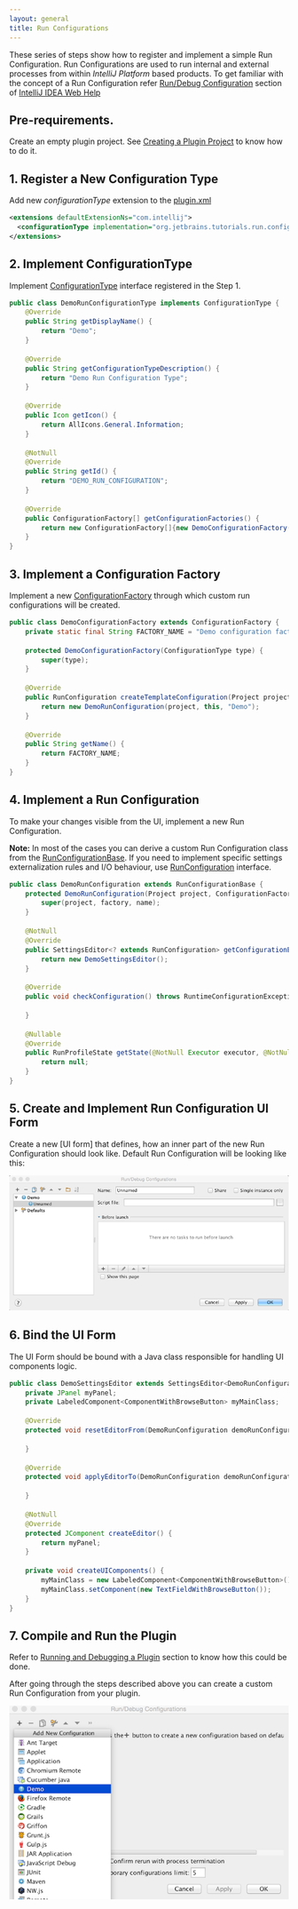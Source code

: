 ```yaml
---
layout: general
title: Run Configurations
---
```



These series of steps show how to register and implement a simple Run Configuration.
Run Configurations are used to run internal and external processes from within *IntelliJ Platform* based products.
To get familiar with the concept of a Run Configuration refer
[Run/Debug Configuration](https://www.jetbrains.com/idea/help/run-debug-configuration.html)
section of 
[IntelliJ IDEA Web Help](https://www.jetbrains.com/idea/help/intellij-idea.html)

## Pre-requirements.

Create an empty plugin project.
See 
[Creating a Plugin Project](/basics/getting_started/creating_plugin_project.html)
to know how to do it.

## 1. Register a New Configuration Type

Add new *configurationType* extension to the 
[plugin.xml](https://github.com/JetBrains/intellij-sdk-docs/blob/master/code_samples/run_configuration/META-INF/plugin.xml)

```xml
<extensions defaultExtensionNs="com.intellij">
  <configurationType implementation="org.jetbrains.tutorials.run.configuration.DemoRunConfigurationType"/>
</extensions>
```

## 2. Implement ConfigurationType

Implement 
[ConfigurationType](https://github.com/JetBrains/intellij-community/blob/master/platform/lang-api/src/com/intellij/execution/configurations/ConfigurationType.java) 
interface registered in the Step 1.

```java
public class DemoRunConfigurationType implements ConfigurationType {
    @Override
    public String getDisplayName() {
        return "Demo";
    }

    @Override
    public String getConfigurationTypeDescription() {
        return "Demo Run Configuration Type";
    }

    @Override
    public Icon getIcon() {
        return AllIcons.General.Information;
    }

    @NotNull
    @Override
    public String getId() {
        return "DEMO_RUN_CONFIGURATION";
    }

    @Override
    public ConfigurationFactory[] getConfigurationFactories() {
        return new ConfigurationFactory[]{new DemoConfigurationFactory(this)};
    }
}
```

## 3. Implement a Configuration Factory

Implement a new
[ConfigurationFactory](https://github.com/JetBrains/intellij-community/blob/master/platform/lang-api/src/com/intellij/execution/configurations/ConfigurationFactory.java)
through which custom run configurations will be created.

```java
public class DemoConfigurationFactory extends ConfigurationFactory {
    private static final String FACTORY_NAME = "Demo configuration factory";

    protected DemoConfigurationFactory(ConfigurationType type) {
        super(type);
    }

    @Override
    public RunConfiguration createTemplateConfiguration(Project project) {
        return new DemoRunConfiguration(project, this, "Demo");
    }

    @Override
    public String getName() {
        return FACTORY_NAME;
    }
}

```

## 4. Implement a Run Configuration

To make your changes visible from the UI, implement a new Run Configuration.

**Note:** In most of the cases you can derive a custom Run Configuration class from the
[RunConfigurationBase](https://github.com/JetBrains/intellij-community/blob/master/platform/lang-api/src/com/intellij/execution/configurations/RunConfigurationBase.java).
If you need to implement specific settings externalization rules and I/O behaviour, 
use 
[RunConfiguration](https://github.com/JetBrains/intellij-community/blob/master/platform/lang-api/src/com/intellij/execution/configurations/RunConfiguration.java)
interface.

```java
public class DemoRunConfiguration extends RunConfigurationBase {
    protected DemoRunConfiguration(Project project, ConfigurationFactory factory, String name) {
        super(project, factory, name);
    }

    @NotNull
    @Override
    public SettingsEditor<? extends RunConfiguration> getConfigurationEditor() {
        return new DemoSettingsEditor();
    }

    @Override
    public void checkConfiguration() throws RuntimeConfigurationException {

    }

    @Nullable
    @Override
    public RunProfileState getState(@NotNull Executor executor, @NotNull ExecutionEnvironment executionEnvironment) throws ExecutionException {
        return null;
    }
}
```

## 5. Create and Implement Run Configuration UI Form

Create a new 
[UI form] 
that defines, how an inner part of the new Run Configuration should look like.
Default Run Configuration will be looking like this:

![Default Run Configuration Look](run_configurations/img/ui_form.png)

## 6. Bind the UI Form

The UI Form should be bound with a Java class responsible for handling UI components logic.

```java
public class DemoSettingsEditor extends SettingsEditor<DemoRunConfiguration> {
    private JPanel myPanel;
    private LabeledComponent<ComponentWithBrowseButton> myMainClass;

    @Override
    protected void resetEditorFrom(DemoRunConfiguration demoRunConfiguration) {

    }

    @Override
    protected void applyEditorTo(DemoRunConfiguration demoRunConfiguration) throws ConfigurationException {

    }

    @NotNull
    @Override
    protected JComponent createEditor() {
        return myPanel;
    }

    private void createUIComponents() {
        myMainClass = new LabeledComponent<ComponentWithBrowseButton>();
        myMainClass.setComponent(new TextFieldWithBrowseButton());
    }
}
```

## 7. Compile and Run the Plugin

Refer to 
[Running and Debugging a Plugin](basics/getting_started/running_and_debugging_a_plugin.html)
section to know how this could be done.

After going through the steps described above you can create a custom Run Configuration
from your plugin.

![New Run Configuration Type](run_configurations/img/new_run_configuration.png)